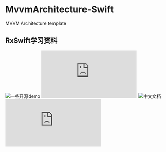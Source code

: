 # MvvmArchitecture-Swift
MVVM Architecture template

## RxSwift学习资料

![一些开源demo](https://github.com/leasual/RxSwift-Tutorial)
![官方demo](https://github.com/ReactiveX/RxSwift/blob/master/Documentation/GettingStarted.md)
![中文文档](https://beeth0ven.github.io/RxSwift-Chinese-Documentation/)
![初学](http://www.hangge.com/blog/cache/category_72_10.html)
